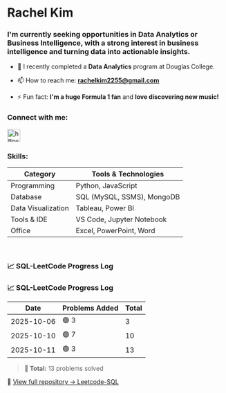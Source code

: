 <h1 align="left">Rachel Kim</h1>
<h3 align="left">I'm currently seeking opportunities in Data Analytics or Business Intelligence, with a strong interest in business intelligence and turning data into actionable insights.</h3>

- 🌱 I recently completed a **Data Analytics** program at Douglas College.

- 📫 How to reach me: **rachelkim2255@gmail.com**

- ⚡ Fun fact: **I'm a huge Formula 1 fan** and **love discovering new music!**


<h3 align="left">Connect with me:</h3>
<p align="left">
<a href="https://linkedin.com/in/rachel-kim2255/?locale=en_us" target="blank"><img align="center" src="https://cdn-icons-png.flaticon.com/512/174/174857.png" alt="https://www.linkedin.com/in/rachel-kim2255/?locale=en_us" height="30" width="30" /></a>
</p>

<h3 align="left">Skills:</h3>

<p>

| Category           | Tools & Technologies                |
|--------------------|-------------------------------------|
| Programming        | Python, JavaScript                  |
| Database           | SQL (MySQL, SSMS), MongoDB          |
| Data Visualization | Tableau, Power BI                   |
| Tools & IDE        | VS Code, Jupyter Notebook           |
| Office             | Excel, PowerPoint, Word             |

</p>
<br>


<h3 align="left">📈 SQL-LeetCode Progress Log</h3>

<!-- START SQL PROGRESS -->
<!-- START SQL PROGRESS -->
<!-- START SQL PROGRESS -->
<!-- START SQL PROGRESS -->
<!-- START SQL PROGRESS -->

<h3 align="left">📈 SQL-LeetCode Progress Log</h3>

| Date | Problems Added | Total |
|------|----------------|--------|
| 2025-10-06 | 🟢 3 | 3 |
| 2025-10-10 | 🟢 7 | 10 |
| 2025-10-11 | 🟢 3 | 13 |

> **🎯 Total:** 13 problems solved

🔗 [View full repository → Leetcode-SQL](https://github.com/rachel-kim2255/Leetcode-SQL)

<!-- END SQL PROGRESS -->
